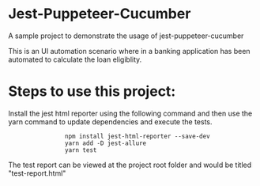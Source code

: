 # Jest-Puppeteer-Cucumber

A sample project to demonstrate the usage of jest-puppeteer-cucumber

This is an UI automation scenario where in a banking application has been automated to calculate the loan eligiblity.

# Steps to use this project:

Install the jest html reporter using the following command and then use the yarn command to update dependencies and execute the tests.
                    
                    npm install jest-html-reporter --save-dev
                    yarn add -D jest-allure
                    yarn test
                    
The test report can be viewed at the project root folder and would be titled "test-report.html"
                    
 
